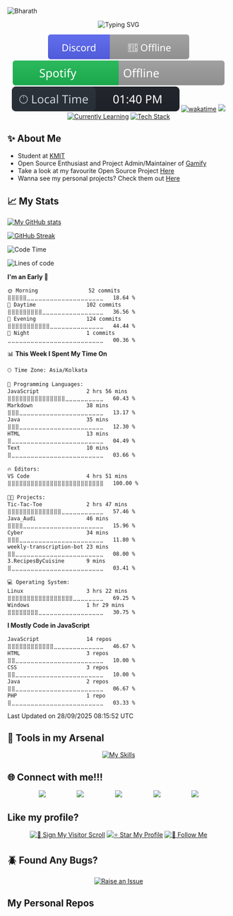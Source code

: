 ![Bharath](https://github.com/user-attachments/assets/3e141880-4132-4abf-88d5-d38eb3e1864d)

<div align="center">
  <img src="https://readme-typing-svg.demolab.com?font=Fira+Code&pause=1000&color=F70000&center=true&vCenter=true&width=435&lines=Full+Stack+Developer;Open+Source+Contributor" alt="Typing SVG" />
</div>

<div align="center">

[![Discord Status](https://raw.githubusercontent.com/GollaBharath/GollaBharath/main/discord-status.svg)](https://discordapp.com/users/972801524092776479)
[![Spotify](https://raw.githubusercontent.com/GollaBharath/GollaBharath/main/spotify-status.svg)](https://open.spotify.com/user/31enxavrkyobb5lbp4phl33jgnwq)
[![Local Time](https://raw.githubusercontent.com/GollaBharath/GollaBharath/main/local-time.svg)](https://www.timeanddate.com/time/zones/ist)
[![wakatime](https://wakatime.com/badge/user/e5e36b5e-4ec0-4353-a95c-5e6493afd3c8.svg?style=for-the-badge)](https://wakatime.com/@e5e36b5e-4ec0-4353-a95c-5e6493afd3c8)
![](https://komarev.com/ghpvc/?username=GollaBharath&style=for-the-badge)
[![Currently Learning](https://img.shields.io/badge/🧑‍💻%20Currently%20Learning-The%20Odin%20Project-007ACC?style=for-the-badge&labelColor=333333)](https://www.theodinproject.com/)
[![Tech Stack](https://img.shields.io/badge/🌐%20Tech%20Stack-MERN%20Stack-00DC82?style=for-the-badge&labelColor=333333)](https://www.geeksforgeeks.org/mern/understand-mern-stack/)

</div>

## ✨ About Me

- Student at [KMIT](https://www.kmit.in/)
- Open Source Enthusiast and Project Admin/Maintainer of [Gamify](https://github.com/GollaBharath/Gamify)
- Take a look at my favourite Open Source Project [Here](https://github.com/harshendram/Advanced-Discord-Bot)
- Wanna see my personal projects? Check them out [Here](#my-personal-repos)

## 📈 My Stats

[![My GitHub stats](https://github-readme-stats.vercel.app/api?username=GollaBharath&show_icons=true&theme=transparent)](https://github.com/GollaBharath)

[![GitHub Streak](https://github-readme-streak-stats-navy-five.vercel.app?user=GollaBharath&theme=transparent)](https://github.com/GollaBharath)

<!--START_SECTION:waka-->
![Code Time](http://img.shields.io/badge/Code%20Time-70%20hrs%2040%20mins-blue)

![Lines of code](https://img.shields.io/badge/From%20Hello%20World%20I%27ve%20Written-124.0%20thousand%20lines%20of%20code-blue)

**I'm an Early 🐤** 

```text
🌞 Morning                52 commits          ⣿⣿⣿⣿⣿⣀⣀⣀⣀⣀⣀⣀⣀⣀⣀⣀⣀⣀⣀⣀⣀⣀⣀⣀⣀   18.64 % 
🌆 Daytime                102 commits         ⣿⣿⣿⣿⣿⣿⣿⣿⣿⣀⣀⣀⣀⣀⣀⣀⣀⣀⣀⣀⣀⣀⣀⣀⣀   36.56 % 
🌃 Evening                124 commits         ⣿⣿⣿⣿⣿⣿⣿⣿⣿⣿⣿⣀⣀⣀⣀⣀⣀⣀⣀⣀⣀⣀⣀⣀⣀   44.44 % 
🌙 Night                  1 commits           ⣀⣀⣀⣀⣀⣀⣀⣀⣀⣀⣀⣀⣀⣀⣀⣀⣀⣀⣀⣀⣀⣀⣀⣀⣀   00.36 % 
```


📊 **This Week I Spent My Time On** 

```text
🕑︎ Time Zone: Asia/Kolkata

💬 Programming Languages: 
JavaScript               2 hrs 56 mins       ⣿⣿⣿⣿⣿⣿⣿⣿⣿⣿⣿⣿⣿⣿⣿⣀⣀⣀⣀⣀⣀⣀⣀⣀⣀   60.43 % 
Markdown                 38 mins             ⣿⣿⣿⣀⣀⣀⣀⣀⣀⣀⣀⣀⣀⣀⣀⣀⣀⣀⣀⣀⣀⣀⣀⣀⣀   13.17 % 
Java                     35 mins             ⣿⣿⣿⣀⣀⣀⣀⣀⣀⣀⣀⣀⣀⣀⣀⣀⣀⣀⣀⣀⣀⣀⣀⣀⣀   12.30 % 
HTML                     13 mins             ⣿⣀⣀⣀⣀⣀⣀⣀⣀⣀⣀⣀⣀⣀⣀⣀⣀⣀⣀⣀⣀⣀⣀⣀⣀   04.49 % 
Text                     10 mins             ⣿⣀⣀⣀⣀⣀⣀⣀⣀⣀⣀⣀⣀⣀⣀⣀⣀⣀⣀⣀⣀⣀⣀⣀⣀   03.66 % 

🔥 Editors: 
VS Code                  4 hrs 51 mins       ⣿⣿⣿⣿⣿⣿⣿⣿⣿⣿⣿⣿⣿⣿⣿⣿⣿⣿⣿⣿⣿⣿⣿⣿⣿   100.00 % 

🐱‍💻 Projects: 
Tic-Tac-Toe              2 hrs 47 mins       ⣿⣿⣿⣿⣿⣿⣿⣿⣿⣿⣿⣿⣿⣿⣀⣀⣀⣀⣀⣀⣀⣀⣀⣀⣀   57.46 % 
Java_Audi                46 mins             ⣿⣿⣿⣿⣀⣀⣀⣀⣀⣀⣀⣀⣀⣀⣀⣀⣀⣀⣀⣀⣀⣀⣀⣀⣀   15.96 % 
Cyber                    34 mins             ⣿⣿⣿⣀⣀⣀⣀⣀⣀⣀⣀⣀⣀⣀⣀⣀⣀⣀⣀⣀⣀⣀⣀⣀⣀   11.80 % 
weekly-transcription-bot 23 mins             ⣿⣿⣀⣀⣀⣀⣀⣀⣀⣀⣀⣀⣀⣀⣀⣀⣀⣀⣀⣀⣀⣀⣀⣀⣀   08.00 % 
3.RecipesByCuisine       9 mins              ⣿⣀⣀⣀⣀⣀⣀⣀⣀⣀⣀⣀⣀⣀⣀⣀⣀⣀⣀⣀⣀⣀⣀⣀⣀   03.41 % 

💻 Operating System: 
Linux                    3 hrs 22 mins       ⣿⣿⣿⣿⣿⣿⣿⣿⣿⣿⣿⣿⣿⣿⣿⣿⣿⣀⣀⣀⣀⣀⣀⣀⣀   69.25 % 
Windows                  1 hr 29 mins        ⣿⣿⣿⣿⣿⣿⣿⣿⣀⣀⣀⣀⣀⣀⣀⣀⣀⣀⣀⣀⣀⣀⣀⣀⣀   30.75 % 
```

**I Mostly Code in JavaScript** 

```text
JavaScript               14 repos            ⣿⣿⣿⣿⣿⣿⣿⣿⣿⣿⣿⣿⣀⣀⣀⣀⣀⣀⣀⣀⣀⣀⣀⣀⣀   46.67 % 
HTML                     3 repos             ⣿⣿⣀⣀⣀⣀⣀⣀⣀⣀⣀⣀⣀⣀⣀⣀⣀⣀⣀⣀⣀⣀⣀⣀⣀   10.00 % 
CSS                      3 repos             ⣿⣿⣀⣀⣀⣀⣀⣀⣀⣀⣀⣀⣀⣀⣀⣀⣀⣀⣀⣀⣀⣀⣀⣀⣀   10.00 % 
Java                     2 repos             ⣿⣿⣀⣀⣀⣀⣀⣀⣀⣀⣀⣀⣀⣀⣀⣀⣀⣀⣀⣀⣀⣀⣀⣀⣀   06.67 % 
PHP                      1 repo              ⣿⣀⣀⣀⣀⣀⣀⣀⣀⣀⣀⣀⣀⣀⣀⣀⣀⣀⣀⣀⣀⣀⣀⣀⣀   03.33 % 
```




 Last Updated on 28/09/2025 08:15:52 UTC
<!--END_SECTION:waka-->

## 🚀 Tools in my Arsenal

<div align='center'>

[![My Skills](https://skillicons.dev/icons?i=mongodb,express,react,nodejs,npm,discordjs,bash,gcp,html,css,js,tailwind,python,c,cpp,java,linux,windows,git,arduino&perline=4)](https://skillicons.dev)

</div>

## 🌐 Connect with me!!!

<p align="center" style="display: flex; justify-content: space-evenly;">
  <a href="https://discordapp.com/users/972801524092776479">
    <img src="https://user-images.githubusercontent.com/74038190/235294015-47144047-25ab-417c-af1b-6746820a20ff.gif" width="50">
  </a>
  <a href="https://github.com/GollaBharath">
    <img src="https://skillicons.dev/icons?i=github"/>
  </a>
  <a href="mailto:gollabharath2007@gmail.com">
    <img src="https://skillicons.dev/icons?i=gmail"/>
  </a>
  <a href="https://www.instagram.com/gollabharath_">
    <img src="https://user-images.githubusercontent.com/74038190/235294013-a33e5c43-a01c-43f6-b44d-a406d8b4ab75.gif" width="50">
  </a>
  <a href="https://www.linkedin.com/in/golla-bharath">
    <img src="https://user-images.githubusercontent.com/74038190/235294012-0a55e343-37ad-4b0f-924f-c8431d9d2483.gif" width="50">
  </a>
</p>

## Like my profile?

<div align='center'>

[![📝 Sign My Visitor Scroll](https://img.shields.io/badge/📝%20Sign%20My%20Visitor%20Scroll-green?style=for-the-badge)](https://gist.github.com/GollaBharath/35b3b7b7354a8caf2cd4ef2b12ef0727)
[![⭐ Star My Profile](https://img.shields.io/badge/⭐%20Star%20My%20Profile-yellow?style=for-the-badge&logo=github)](https://github.com/GollaBharath/GollaBharath/stargazers)
[![👤 Follow Me](https://img.shields.io/badge/👤%20Follow%20Me-blue?style=for-the-badge&logo=github)](https://github.com/GollaBharath?tab=followers)

</div>

## 🪲 Found Any Bugs?

<div align='center'>

[![Raise an Issue](https://img.shields.io/badge/🛠%20Raise%20an%20Issue-red?style=for-the-badge&logo=github)](https://github.com/GollaBharath/GollaBharath/issues/new)

</div>

## My Personal Repos
